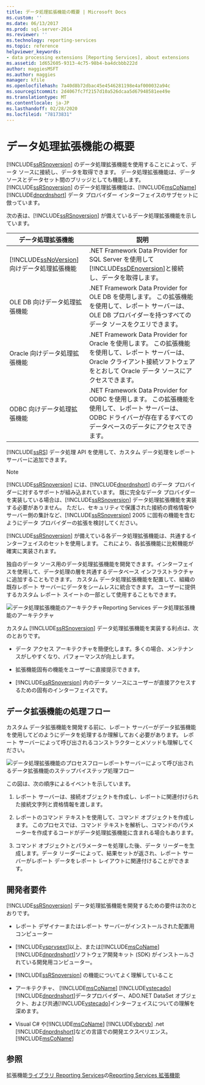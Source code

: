 ```yaml
---
title: データ処理拡張機能の概要 | Microsoft Docs
ms.custom: ''
ms.date: 06/13/2017
ms.prod: sql-server-2014
ms.reviewer: ''
ms.technology: reporting-services
ms.topic: reference
helpviewer_keywords:
- data processing extensions [Reporting Services], about extensions
ms.assetid: 1d652605-9313-4c75-98b4-ba4dcbbb222d
author: maggiesMSFT
ms.author: maggies
manager: kfile
ms.openlocfilehash: 7a40d8b72dbac45e4546281198e4af000032a94c
ms.sourcegitcommit: 2d4067fc7f2157d10a526dcaa5d67948581ee49e
ms.translationtype: MT
ms.contentlocale: ja-JP
ms.lasthandoff: 02/28/2020
ms.locfileid: "78173831"
---
```

# <a name="data-processing-extensions-overview"></a>データ処理拡張機能の概要
  [!INCLUDE[ssRSnoversion](../../../includes/ssrsnoversion-md.md)] のデータ処理拡張機能を使用することによって、データ ソースに接続し、データを取得できます。 データ処理拡張機能は、データ ソースとデータセット間のブリッジとしても機能します。 [!INCLUDE[ssRSnoversion](../../../includes/ssrsnoversion-md.md)] のデータ処理拡張機能は、[!INCLUDE[msCoName](../../../includes/msconame-md.md)][!INCLUDE[dnprdnshort](../../../includes/dnprdnshort-md.md)] データ プロバイダー インターフェイスのサブセットに倣っています。

 次の表は、[!INCLUDE[ssRSnoversion](../../../includes/ssrsnoversion-md.md)] が備えているデータ処理拡張機能を示しています。

|データ処理拡張機能|説明|
|-------------------------------|-----------------|
|[!INCLUDE[ssNoVersion](../../../includes/ssnoversion-md.md)] 向けデータ処理拡張機能|.NET Framework Data Provider for SQL Server を使用して [!INCLUDE[ssDEnoversion](../../../includes/ssdenoversion-md.md)]と接続し、データを取得します。|
|OLE DB 向けデータ処理拡張機能|.NET Framework Data Provider for OLE DB を使用します。 この拡張機能を使用して、レポート サーバーは、OLE DB プロバイダーを持つすべてのデータ ソースをクエリできます。|
|Oracle 向けデータ処理拡張機能|.NET Framework Data Provider for Oracle を使用します。 この拡張機能を使用して、レポート サーバーは、Oracle クライアント接続ソフトウェアをとおして Oracle データ ソースにアクセスできます。|
|ODBC 向けデータ処理拡張機能|.NET Framework Data Provider for ODBC を使用します。 この拡張機能を使用して、レポート サーバーは、ODBC ドライバーが存在するすべてのデータベースのデータにアクセスできます。|

 [!INCLUDE[ssRS](../../../includes/ssrs.md)] データ処理 API を使用して、カスタム データ処理をレポート サーバーに追加できます。

> [!NOTE]
>  [!INCLUDE[ssRSnoversion](../../../includes/ssrsnoversion-md.md)] には、[!INCLUDE[dnprdnshort](../../../includes/dnprdnshort-md.md)] のデータ プロバイダーに対するサポートが組み込まれています。 既に完全なデータ プロバイダーを実装している場合は、[!INCLUDE[ssRSnoversion](../../../includes/ssrsnoversion-md.md)] データ処理拡張機能を実装する必要がありません。 ただし、セキュリティで保護された接続の資格情報やサーバー側の集計など、[!INCLUDE[ssRSnoversion](../../../includes/ssrsnoversion-md.md)] 2005 に固有の機能を含むようにデータ プロバイダーの拡張を検討してください。

 [!INCLUDE[ssRSnoversion](../../../includes/ssrsnoversion-md.md)] が備えている各データ処理拡張機能は、共通するインターフェイスのセットを使用します。 これにより、各拡張機能に比較機能が確実に実装されます。

 独自のデータ ソース用のデータ処理拡張機能を開発できます。インターフェイスを使用して、データ処理の層を共通するデータベース インフラストラクチャに追加することもできます。 カスタム データ処理拡張機能を配置して、組織の既存レポート サーバーにデータをシームレスに統合できます。 ユーザーに提供するカスタム レポート スイートの一部として使用することもできます。

 ![データ処理拡張機能のアーキテクチャ](../../media/bk-dataprocess-extensions.gif "データ処理拡張機能のアーキテクチャ")Reporting Services データ処理拡張機能のアーキテクチャ

 カスタム [!INCLUDE[ssRSnoversion](../../../includes/ssrsnoversion-md.md)] データ処理拡張機能を実装する利点は、次のとおりです。

-   データ アクセス アーキテクチャを簡便化します。多くの場合、メンテナンスがしやすくなり、パフォーマンスが向上します。

-   拡張機能固有の機能をユーザーに直接提示できます。

-   
  [!INCLUDE[ssRSnoversion](../../../includes/ssrsnoversion-md.md)] 内のデータ ソースにユーザーが直接アクセスするための固有のインターフェイスです。

## <a name="data-extension-process-flow"></a>データ拡張機能の処理フロー
 カスタム データ拡張機能を開発する前に、レポート サーバーがデータ拡張機能を使用してどのようにデータを処理するか理解しておく必要があります。 レポート サーバーによって呼び出されるコンストラクターとメソッドも理解してください。

 ![データ処理拡張機能のプロセスフロー](../../media/bk-ext-01.gif "データ処理拡張機能の処理の流れ")レポートサーバーによって呼び出されるデータ拡張機能のステップバイステップ処理フロー

 この図は、次の順序によるイベントを示しています。

1.  レポート サーバーは、接続オブジェクトを作成し、レポートに関連付けられた接続文字列と資格情報を渡します。

2.  レポートのコマンド テキストを使用して、コマンド オブジェクトを作成します。 このプロセスでは、コマンド テキストを解析し、コマンドのパラメーターを作成するコードがデータ処理拡張機能に含まれる場合もあります。

3.  コマンド オブジェクトとパラメーターを処理した後、データ リーダーを生成します。データ リーダーによって、結果セットが返され、レポート サーバーがレポート データをレポート レイアウトに関連付けることができます。

## <a name="developer-requirements"></a>開発者要件
 
  [!INCLUDE[ssRSnoversion](../../../includes/ssrsnoversion-md.md)] データ処理拡張機能を開発するための要件は次のとおりです。

-   レポート デザイナーまたはレポート サーバーがインストールされた配置用コンピューター

-   [!INCLUDE[vsprvsext](../../../includes/vsprvsext-md.md)]以上、または[!INCLUDE[msCoName](../../../includes/msconame-md.md)] [!INCLUDE[dnprdnshort](../../../includes/dnprdnshort-md.md)]ソフトウェア開発キット (SDK) がインストールされている開発用コンピューター。

-   
  [!INCLUDE[ssRSnoversion](../../../includes/ssrsnoversion-md.md)] の機能についてよく理解していること

-   アーキテクチャ、 [!INCLUDE[msCoName](../../../includes/msconame-md.md)] [!INCLUDE[vstecado](../../../includes/vstecado-md.md)] [!INCLUDE[dnprdnshort](../../../includes/dnprdnshort-md.md)]データプロバイダー、ADO.NET DataSet オブジェクト、および共通[!INCLUDE[vstecado](../../../includes/vstecado-md.md)]インターフェイスについての理解を深めます。

-   Visual C# や[!INCLUDE[msCoName](../../../includes/msconame-md.md)] [!INCLUDE[vbprvb](../../../includes/vbprvb-md.md)] .net [!INCLUDE[dnprdnshort](../../../includes/dnprdnshort-md.md)]などの言語での開発エクスペリエンス。 [!INCLUDE[msCoName](../../../includes/msconame-md.md)]

## <a name="see-also"></a>参照
 拡張機能[ライブラリ Reporting Services](../reporting-services-extension-library.md)の[Reporting Services 拡張機能](../reporting-services-extensions.md)


